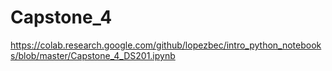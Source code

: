 # Capstone_4
https://colab.research.google.com/github/lopezbec/intro_python_notebooks/blob/master/Capstone_4_DS201.ipynb
